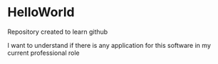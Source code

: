 # HelloWorld
Repository created to learn github

I want to understand if there is any application for this software in my current professional role
